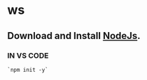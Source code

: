 # ws

## Download and Install [NodeJs](https://nodejs.org/en/download).

### IN VS CODE

    `npm init -y`
